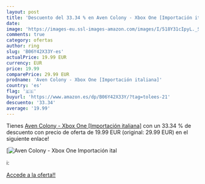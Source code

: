 ```yaml
---
layout: post
title: 'Descuento del 33.34 % en Aven Colony - Xbox One [Importación ital'
date: 
image: 'https://images-eu.ssl-images-amazon.com/images/I/518Y31cIpyL._SL200_.jpg'
comments: true
category: ofertas
author: ring
slug: 'B06Y42X33Y-es'
actualPrice: 19.99 EUR
currency: EUR
price: 19.99
comparePrice: 29.99 EUR
prodname: 'Aven Colony - Xbox One [Importación italiana]'
country: 'es'
flag: '🇪🇸'
buyurl: 'https://www.amazon.es/dp/B06Y42X33Y/?tag=tolees-21'
descuento: '33.34'
average: '19.99'
---
```


Tienes [Aven Colony - Xbox One [Importación italiana]](https://www.amazon.es/dp/B06Y42X33Y/?tag=tolees-21) con un 33.34 % de descuento con precio de oferta de 19.99 EUR (original: 29.99 EUR) en el siguiente enlace!

[![Aven Colony - Xbox One [Importación ital](https://images-eu.ssl-images-amazon.com/images/I/518Y31cIpyL._SL200_.jpg)](https://www.amazon.es/dp/B06Y42X33Y/?tag=tolees-21)

ℹ️:


[Accede a la oferta!!](https://www.amazon.es/dp/B06Y42X33Y/?tag=tolees-21)
